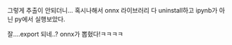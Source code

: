 그렇게 추출이 안되더니...
혹시나해서 onnx 라이브러리 다 uninstall하고
ipynb가 아닌 py에서 실행보았다.

잘....export 되네..? onnx가 뽑혔다!ㅋㅋㅋㅋ

